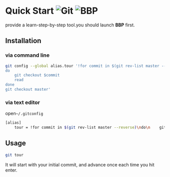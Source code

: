 # Quick Start ![Git](https://img.shields.io/badge/git-any%20version-yellow.svg) ![BBP](https://img.shields.io/badge/bbp-%3E%3D%204.0.0--beta.4-blue.svg)

provide a learn-step-by-step tool.you should launch **BBP** first. 

## Installation

### via command line

```bash
git config --global alias.tour '!for commit in $(git rev-list master --reverse)
do
    git checkout $commit
    read
done
git checkout master'
```

### via text editor 

open`~/.gitconfig`

```bash
[alias]
    tour = !for commit in $(git rev-list master --reverse)\ndo\n    git checkout $commit\n    read\ndone\ngit checkout master
```

## Usage

```bash
git tour
```
 It will start with your initial commit, and advance once each time you hit enter. 

